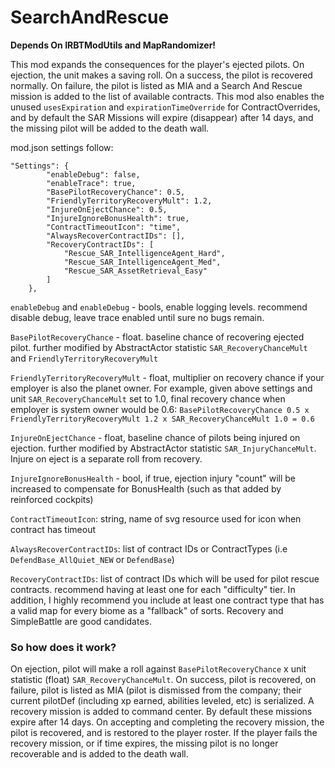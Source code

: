 # SearchAndRescue

**Depends On IRBTModUtils and MapRandomizer!**

This mod expands the consequences for the player's ejected pilots. On ejection, the unit makes a saving roll. On a success, the pilot is recovered normally. On failure, the pilot is listed as MIA and a Search And Rescue mission is added to the list of available contracts. This mod also enables the unused `usesExpiration` and `expirationTimeOverride` for ContractOverrides, and by default the SAR Missions will expire (disappear) after 14 days, and the missing pilot will be added to the death wall.

mod.json settings follow:
```
"Settings": {
		"enableDebug": false,
		"enableTrace": true,
		"BasePilotRecoveryChance": 0.5,
		"FriendlyTerritoryRecoveryMult": 1.2,
		"InjureOnEjectChance": 0.5,
		"InjureIgnoreBonusHealth": true,
		"ContractTimeoutIcon": "time",
		"AlwaysRecoverContractIDs": [],
		"RecoveryContractIDs": [
			"Rescue_SAR_IntelligenceAgent_Hard",
			"Rescue_SAR_IntelligenceAgent_Med",
			"Rescue_SAR_AssetRetrieval_Easy"
		]
	},
```
`enableDebug` and `enableDebug` - bools, enable logging levels. recommend disable debug, leave trace enabled until sure no bugs remain.

`BasePilotRecoveryChance` - float. baseline chance of recovering ejected pilot. further modified by AbstractActor statistic <float> `SAR_RecoveryChanceMult` and `FriendlyTerritoryRecoveryMult`

`FriendlyTerritoryRecoveryMult` - float, multiplier on recovery chance if your employer is also the planet owner. For example, given above settings and unit `SAR_RecoveryChanceMult` set to 1.0, final recovery chance when employer is system owner would be 0.6: `BasePilotRecoveryChance 0.5 x FriendlyTerritoryRecoveryMult 1.2 x SAR_RecoveryChanceMult 1.0 = 0.6`

`InjureOnEjectChance` - float, baseline chance of pilots being injured on ejection. further modified by AbstractActor statistic <float> `SAR_InjuryChanceMult`. Injure on eject is a separate roll from recovery.

`InjureIgnoreBonusHealth` - bool, if true, ejection injury "count" will be increased to compensate for BonusHealth (such as that added by reinforced cockpits)

`ContractTimeoutIcon`: string, name of svg resource used for icon when contract has timeout

`AlwaysRecoverContractIDs`: list of contract IDs or ContractTypes (i.e `DefendBase_AllQuiet_NEW` or `DefendBase`)

`RecoveryContractIDs`: list of contract IDs which will be used for pilot rescue contracts. recommend having at least one for each "difficulty" tier. In addition, I highly recommend you include at least one contract type that has a valid map for every biome as a "fallback" of sorts. Recovery and SimpleBattle are good candidates.

### So how does it work?

On ejection, pilot will make a roll against `BasePilotRecoveryChance` x unit statistic (float) `SAR_RecoveryChanceMult`. On success, pilot is recovered, on failure, pilot is listed as MIA (pilot is dismissed from the company; their current pilotDef (including xp earned, abilities leveled, etc) is serialized. A recovery mission is added to command center. By default these missions expire after 14 days. On accepting and completing the recovery mission, the pilot is recovered, and is restored to the player roster. If the player fails the recovery mission, or if time expires, the missing pilot is no longer recoverable and is added to the death wall. 
